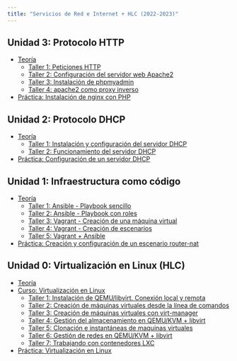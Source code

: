 ```yaml
---
title: "Servicios de Red e Internet + HLC (2022-2023)"
---
```


## Unidad 3: Protocolo HTTP

* [Teoría](https://raw.githubusercontent.com/josedom24/presentaciones/main/servicios/http.pdf)
	* [Taller 1: Peticiones HTTP](3_http/t1.html)
	* [Taller 2: Configuración del servidor web Apache2](3_http/t2.html)
	* [Taller 3: Instalación de phpmyadmin](3_http/t3.html)
	* [Taller 4: apache2 como proxy inverso](3_http/t4.html)
* [Práctica: Instalación de nginx con PHP](3_http/practica.html)


## Unidad 2: Protocolo DHCP

* [Teoría](https://raw.githubusercontent.com/josedom24/presentaciones/main/servicios/dhcp.pdf)
	* [Taller 1: Instalación y configuración del servidor DHCP](2_dhcp/t1.html)
	* [Taller 2: Funcionamiento del servidor DHCP](2_dhcp/t2.html)
* [Práctica: Configuración de un servidor DHCP](2_dhcp/practica.html)

## Unidad 1: Infraestructura como código
	
* [Teoría](https://raw.githubusercontent.com/josedom24/presentaciones/main/servicios/iac.pdf)
	* [Taller 1: Ansible - Playbook sencillo](1_iac/t1.html)
	* [Taller 2: Ansible - Playbook con roles](1_iac/t2.html)
	* [Taller 3: Vagrant - Creación de una máquina virtual](1_iac/t3.html)
	* [Taller 4: Vagrant - Creación de escenarios](1_iac/t4.html)
	* [Taller 5: Vagrant + Ansible](1_iac/t5.html)
* [Práctica: Creación y configuración de un escenario router-nat](1_iac/practica.html)

## Unidad 0: Virtualización en Linux (HLC)

* [Teoría](https://raw.githubusercontent.com/josedom24/presentaciones/main/hlc/virtualizacion.pdf)
* [Curso: Virtualización en Linux](https://github.com/josedom24/curso_virtualizacion_linux)
	* [Taller 1: Instalación de QEMU/libvirt. Conexión local y remota](0_virtualizacion/t1.html)
    * [Taller 2: Creación de máquinas virtuales desde la línea de comandos](0_virtualizacion/t2.html)
    * [Taller 3: Creación de máquinas virtuales con virt-manager](0_virtualizacion/t3.html)
    * [Taller 4: Gestión del almacenamiento en QEMU/KVM + libvirt](0_virtualizacion/t4.html)
    * [Taller 5: Clonación e instantáneas de maquinas virtuales](0_virtualizacion/t5.html)
    * [Taller 6: Gestión de redes en QEMU/KVM + libvirt](0_virtualizacion/t6.html)
    * [Taller 7: Trabajando con contenedores LXC](0_virtualizacion/t7.html)
* [Práctica: Virtualización en Linux](0_virtualizacion/practica.html)




<!--


## Cloud Cumputing IaaS. OpenStack 

* [Teoría](https://raw.githubusercontent.com/josedom24/presentaciones/main/hlc/cloudcomputing.pdf)
* [Curso OpenStack](https://github.com/josedom24/curso_openstack_ies)
	* [Ejercicio 1: Creación de instancias desde Horizon](4_iaas/ejercicio1.html)
	* [Ejercicio 2: Creación de instancias desde OSC](4_iaas/ejercicio2.html)
	* [Ejercicio 3: Gestión de almacenamiento]((4_iaas/ejercicio3.html))
	* [Taller 1: Configuración del cliente VPN](4_iaas/t1.html)
	* [Taller 2: Gestión de redes en OpenStack](4_iaas/t2.html)
* Práctica: Escenario en OpenStack


## Protocolo DNS

* Teoría
	* [Taller 1: Consultas DNS con dig](4_dns/t1.html)
	* [Taller 2: Instalación y configuración del servidor bind9 en nuestra red local](4_dns/t2.html)
	* [Taller 3: Instalación y configuración de un servidor DNS esclavo](4_dns/t3.html)
	* [Taller 4: Delegación de subdominios con bind9](4_dns/t4.html)
* Práctica: DNS en nuestro escenario de trabajo

# Correo

# Kubernetes

# Almacenamiento

# Cluster de alta disponibilidad

-->
